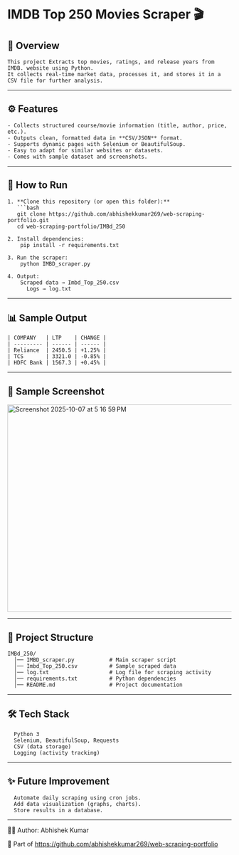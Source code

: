 # IMDB Top 250 Movies Scraper 🎬

## 📌 Overview
    This project Extracts top movies, ratings, and release years from IMDB. website using Python.  
    It collects real-time market data, processes it, and stores it in a CSV file for further analysis.

---

## ⚙️ Features
    - Collects structured course/movie information (title, author, price, etc.).  
    - Outputs clean, formatted data in **CSV/JSON** format.  
    - Supports dynamic pages with Selenium or BeautifulSoup.  
    - Easy to adapt for similar websites or datasets.  
    - Comes with sample dataset and screenshots.

---

## 🚀 How to Run

    1. **Clone this repository (or open this folder):**
       ```bash
       git clone https://github.com/abhishekkumar269/web-scraping-portfolio.git
       cd web-scraping-portfolio/IMBd_250
    
    2. Install dependencies:
        pip install -r requirements.txt
    
    3. Run the scraper:
        python IMBD_scraper.py
    
    4. Output:
        Scraped data → Imbd_Top_250.csv
          Logs → log.txt

---

## 📊 Sample Output

    | COMPANY   | LTP    | CHANGE |
    | --------- | ------ | ------ |
    | Reliance  | 2450.5 | +1.25% |
    | TCS       | 3321.0 | -0.85% |
    | HDFC Bank | 1567.3 | +0.45% |
    

---
## 📸 Sample Screenshot

<img width="669" height="466" alt="Screenshot 2025-10-07 at 5 16 59 PM" src="https://github.com/user-attachments/assets/97af7b00-943d-4ad4-ba9d-e04390b9fb9e" />


---
## 📂 Project Structure
      
    IMBd_250/
      │── IMBD_scraper.py           # Main scraper script
      │── Imbd_Top_250.csv          # Sample scraped data
      │── log.txt                   # Log file for scraping activity
      │── requirements.txt          # Python dependencies
      │── README.md                 # Project documentation
---

## 🛠️ Tech Stack

      Python 3
      Selenium, BeautifulSoup, Requests  
      CSV (data storage)
      Logging (activity tracking)

---
## ✨ Future Improvement

      Automate daily scraping using cron jobs.
      Add data visualization (graphs, charts).
      Store results in a database.

---
👨‍💻 Author: Abhishek Kumar

  🔗 Part of https://github.com/abhishekkumar269/web-scraping-portfolio
